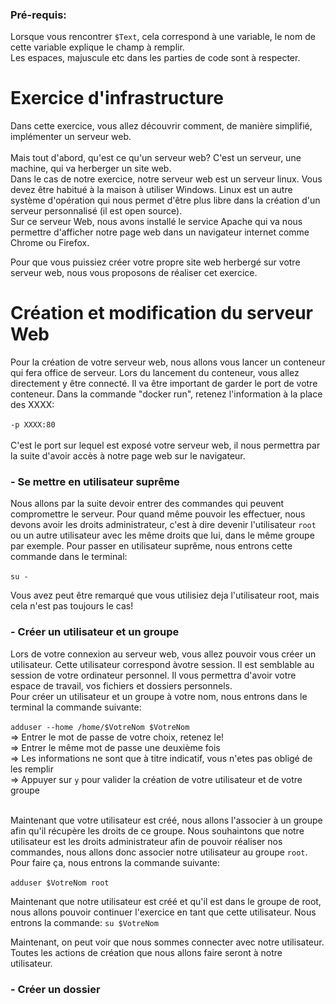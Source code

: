 ### Pré-requis: <br/>
Lorsque vous rencontrer `$Text`, cela correspond à une variable, le nom de cette variable explique le champ à remplir. <br/>
Les espaces, majuscule etc dans les parties de code sont à respecter.

# Exercice d'infrastructure
Dans cette exercice, vous allez découvrir comment, de manière simplifié, implémenter un serveur web.<br/> <br/>
Mais tout d'abord, qu'est ce qu'un serveur web? C'est un serveur, une machine, qui va herberger un site web. <br/>
Dans le cas de notre exercice, notre serveur web est un serveur linux. Vous devez être habitué à la maison à utiliser Windows. Linux est un autre système d'opération qui nous permet d'être plus libre dans la création d'un serveur personnalisé (il est open source). <br/>
Sur ce serveur Web, nous avons installé le service Apache qui va nous permettre d'afficher notre page web dans un navigateur internet comme Chrome ou Firefox.<br/>

Pour que vous puissiez créer votre propre site web herbergé sur votre serveur web, nous vous proposons de réaliser cet exercice.

 # Création et modification du serveur Web
 
 Pour la création de votre serveur web, nous allons vous lancer un conteneur qui fera office de serveur. Lors du lancement du conteneur, vous allez directement y être connecté. Il va être important de garder le port de votre conteneur. Dans la commande "docker run", retenez l'information à la place des XXXX: <br/><br/>
 `-p XXXX:80` <br/><br/>
 C'est le port sur lequel est exposé votre serveur web, il nous permettra par la suite d'avoir accès à notre page web sur le navigateur.
 
 ### - Se mettre en utilisateur suprême
 Nous allons par la suite devoir entrer des commandes qui peuvent compromettre le serveur. Pour quand même pouvoir les effectuer, nous devons avoir les droits administrateur, c'est à dire devenir l'utilisateur `root` ou un autre utilisateur avec les même droits que lui, dans le même groupe par exemple. Pour passer en utilisateur suprême, nous entrons cette commande dans le terminal:<br/><br/>
 `su -` <br/>
 
 Vous avez peut être remarqué que vous utilisiez deja l'utilisateur root, mais cela n'est pas toujours le cas!
 
 ### - Créer un utilisateur et un groupe
 Lors de votre connexion au serveur web, vous allez pouvoir vous créer un utilisateur. Cette utilisateur correspond àvotre session. Il est semblable au session de votre ordinateur personnel. Il vous permettra d'avoir votre espace de travail, vos fichiers et dossiers personnels.<br/>
 Pour créer un utilisateur et un groupe à votre nom, nous entrons dans le terminal la commande suivante:<br/><br/>
 `adduser --home /home/$VotreNom $VotreNom`<br/>
  => Entrer le mot de passe de votre choix, retenez le!<br/>
  => Entrer le même mot de passe une deuxième fois<br/>
  => Les informations ne sont que à titre indicatif, vous n'etes pas obligé de les remplir<br/>
  => Appuyer sur `y` pour valider la création de votre utilisateur et de votre groupe <br/><br/>
 
 Maintenant que votre utilisateur est créé, nous allons l'associer à un groupe afin qu'il récupère les droits de ce groupe. Nous souhaintons que notre utilisateur est les droits administrateur afin de pouvoir réaliser nos commandes, nous allons donc associer notre utilisateur au groupe `root`. Pour faire ça, nous entrons la commande suivante:<br/><br/>
 `adduser $VotreNom root`
 
 Maintenant que notre utilisateur est créé et qu'il est dans le groupe de root, nous allons pouvoir continuer l'exercice en tant que cette utilisateur. Nous entrons la commande:
 `su $VotreNom`
 
 Maintenant, on peut voir que nous sommes connecter avec notre utilisateur. Toutes les actions de création que nous allons faire seront à notre utilisateur.
 
  ### - Créer un dossier

